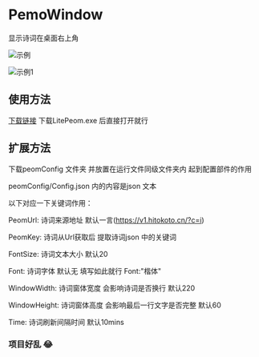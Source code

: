# PemoWindow
 显示诗词在桌面右上角
 
 ![示例](https://github.com/TSIOJeft/PeomWindow/screen_shot.png)
 
 ![示例1](https://github.com/TSIOJeft/PeomWindow/screen_shot1.png)
 
 ## 使用方法
 [下载链接](https://github.com/TSIOJeft/PeomWindow/releases)
 下载LitePeom.exe 后直接打开就行
 ## 扩展方法
 
下载peomConfig 文件夹 并放置在运行文件同级文件夹内 起到配置部件的作用

peomConfig/Config.json 内的内容是json 文本

以下对应一下关键词作用：

PeomUrl: 诗词来源地址 默认一言(https://v1.hitokoto.cn/?c=i)

PeomKey: 诗词从Url获取后 提取诗词json 中的关键词

FontSize: 诗词文本大小 默认20

Font: 诗词字体 默认无 填写如此就行 Font:"楷体"

WindowWidth: 诗词窗体宽度 会影响诗词是否换行 默认220

WindowHeight: 诗词窗体高度 会影响最后一行文字是否完整 默认60

Time: 诗词刷新间隔时间 默认10mins
### 项目好乱 😂
